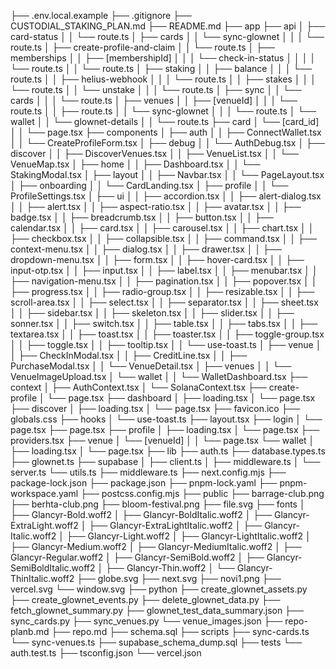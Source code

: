 ├── .env.local.example
├── .gitignore
├── CUSTODIAL_STAKING_PLAN.md
├── README.md
├── app
    ├── api
    │   ├── card-status
    │   │   └── route.ts
    │   ├── cards
    │   │   └── sync-glownet
    │   │   │   └── route.ts
    │   ├── create-profile-and-claim
    │   │   └── route.ts
    │   ├── memberships
    │   │   ├── [membershipId]
    │   │   │   └── check-in-status
    │   │   │   │   └── route.ts
    │   │   └── route.ts
    │   ├── staking
    │   │   ├── balance
    │   │   │   └── route.ts
    │   │   ├── helius-webhook
    │   │   │   └── route.ts
    │   │   ├── stakes
    │   │   │   └── route.ts
    │   │   └── unstake
    │   │   │   └── route.ts
    │   ├── sync
    │   │   └── cards
    │   │   │   └── route.ts
    │   ├── venues
    │   │   ├── [venueId]
    │   │   │   └── route.ts
    │   │   ├── route.ts
    │   │   └── sync-glownet
    │   │   │   └── route.ts
    │   └── wallet
    │   │   └── glownet-details
    │   │       └── route.ts
    ├── card
    │   └── [card_id]
    │   │   └── page.tsx
    ├── components
    │   ├── auth
    │   │   ├── ConnectWallet.tsx
    │   │   └── CreateProfileForm.tsx
    │   ├── debug
    │   │   └── AuthDebug.tsx
    │   ├── discover
    │   │   ├── DiscoverVenues.tsx
    │   │   ├── VenueList.tsx
    │   │   └── VenueMap.tsx
    │   ├── home
    │   │   ├── Dashboard.tsx
    │   │   └── StakingModal.tsx
    │   ├── layout
    │   │   ├── Navbar.tsx
    │   │   └── PageLayout.tsx
    │   ├── onboarding
    │   │   └── CardLanding.tsx
    │   ├── profile
    │   │   └── ProfileSettings.tsx
    │   ├── ui
    │   │   ├── accordion.tsx
    │   │   ├── alert-dialog.tsx
    │   │   ├── alert.tsx
    │   │   ├── aspect-ratio.tsx
    │   │   ├── avatar.tsx
    │   │   ├── badge.tsx
    │   │   ├── breadcrumb.tsx
    │   │   ├── button.tsx
    │   │   ├── calendar.tsx
    │   │   ├── card.tsx
    │   │   ├── carousel.tsx
    │   │   ├── chart.tsx
    │   │   ├── checkbox.tsx
    │   │   ├── collapsible.tsx
    │   │   ├── command.tsx
    │   │   ├── context-menu.tsx
    │   │   ├── dialog.tsx
    │   │   ├── drawer.tsx
    │   │   ├── dropdown-menu.tsx
    │   │   ├── form.tsx
    │   │   ├── hover-card.tsx
    │   │   ├── input-otp.tsx
    │   │   ├── input.tsx
    │   │   ├── label.tsx
    │   │   ├── menubar.tsx
    │   │   ├── navigation-menu.tsx
    │   │   ├── pagination.tsx
    │   │   ├── popover.tsx
    │   │   ├── progress.tsx
    │   │   ├── radio-group.tsx
    │   │   ├── resizable.tsx
    │   │   ├── scroll-area.tsx
    │   │   ├── select.tsx
    │   │   ├── separator.tsx
    │   │   ├── sheet.tsx
    │   │   ├── sidebar.tsx
    │   │   ├── skeleton.tsx
    │   │   ├── slider.tsx
    │   │   ├── sonner.tsx
    │   │   ├── switch.tsx
    │   │   ├── table.tsx
    │   │   ├── tabs.tsx
    │   │   ├── textarea.tsx
    │   │   ├── toast.tsx
    │   │   ├── toaster.tsx
    │   │   ├── toggle-group.tsx
    │   │   ├── toggle.tsx
    │   │   ├── tooltip.tsx
    │   │   └── use-toast.ts
    │   ├── venue
    │   │   ├── CheckInModal.tsx
    │   │   ├── CreditLine.tsx
    │   │   ├── PurchaseModal.tsx
    │   │   └── VenueDetail.tsx
    │   ├── venues
    │   │   └── VenueImageUpload.tsx
    │   └── wallet
    │   │   └── WalletDashboard.tsx
    ├── context
    │   ├── AuthContext.tsx
    │   └── SolanaContext.tsx
    ├── create-profile
    │   └── page.tsx
    ├── dashboard
    │   ├── loading.tsx
    │   └── page.tsx
    ├── discover
    │   ├── loading.tsx
    │   └── page.tsx
    ├── favicon.ico
    ├── globals.css
    ├── hooks
    │   └── use-toast.ts
    ├── layout.tsx
    ├── login
    │   └── page.tsx
    ├── page.tsx
    ├── profile
    │   ├── loading.tsx
    │   └── page.tsx
    ├── providers.tsx
    ├── venue
    │   └── [venueId]
    │   │   └── page.tsx
    └── wallet
    │   ├── loading.tsx
    │   └── page.tsx
├── lib
    ├── auth.ts
    ├── database.types.ts
    ├── glownet.ts
    ├── supabase
    │   ├── client.ts
    │   ├── middleware.ts
    │   └── server.ts
    └── utils.ts
├── middleware.ts
├── next.config.mjs
├── package-lock.json
├── package.json
├── pnpm-lock.yaml
├── pnpm-workspace.yaml
├── postcss.config.mjs
├── public
    ├── barrage-club.png
    ├── berhta-club.png
    ├── bloom-festival.png
    ├── file.svg
    ├── fonts
    │   ├── Glancyr-Bold.woff2
    │   ├── Glancyr-BoldItalic.woff2
    │   ├── Glancyr-ExtraLight.woff2
    │   ├── Glancyr-ExtraLightItalic.woff2
    │   ├── Glancyr-Italic.woff2
    │   ├── Glancyr-Light.woff2
    │   ├── Glancyr-LightItalic.woff2
    │   ├── Glancyr-Medium.woff2
    │   ├── Glancyr-MediumItalic.woff2
    │   ├── Glancyr-Regular.woff2
    │   ├── Glancyr-SemiBold.woff2
    │   ├── Glancyr-SemiBoldItalic.woff2
    │   ├── Glancyr-Thin.woff2
    │   └── Glancyr-ThinItalic.woff2
    ├── globe.svg
    ├── next.svg
    ├── novi1.png
    ├── vercel.svg
    └── window.svg
├── python
    ├── create_glownet_assets.py
    ├── create_glownet_events.py
    ├── delete_glownet_data.py
    ├── fetch_glownet_summary.py
    ├── glownet_test_data_summary.json
    ├── sync_cards.py
    ├── sync_venues.py
    └── venue_images.json
├── repo-planb.md
├── repo.md
├── schema.sql
├── scripts
    ├── sync-cards.ts
    └── sync-venues.ts
├── supabase_schema_dump.sql
├── tests
    └── auth.test.ts
├── tsconfig.json
└── vercel.json